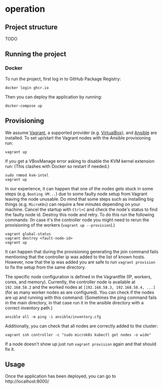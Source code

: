 # operation

## Project structure

TODO

## Running the project

### Docker
To run the project, first log in to GitHub Package Registry:

```
docker login ghcr.io
```

Then you can deploy the application by running:

```
docker-compose up
```

## Provisioning
We assume [Vagrant](https://www.vagrantup.com/), a supported provider (e.g. [VirtualBox](https://www.virtualbox.org/)), and [Ansible](https://www.ansible.com/) are installed.
To set up/start the Vagrant nodes with the Ansible provisioning run:
``` console
vagrant up
```
If you get a VBoxManage error asking to disable the KVM kernel extension run:
(This clashes with Docker so restart if needed.)
``` console
sudo rmmod kvm-intel
vagrant up
```

In our experience, it can happen that one of the nodes gets stuck in some steps (e.g. `Booting VM...`) due to some faulty node setup from Vagrant leaving the node unusable.
Do mind that some steps such as installing big things (e.g. `MicroK8s`) can require a few minutes depending on your machine.
Cancel the startup with `Ctrl+C` and check the node's status to find the faulty node id.
Destroy this node and retry.
To do this run the following commands:
(In case it's the controller node you might need to rerun the provisioning of the workers (`vagrant up --provision`).)
``` console
vagrant global-status
vagrant destroy <fault-node-id>
vagrant up
```

It can happen that during the provisioning generating the join command fails mentioning that the controller ip was added to the list of known hosts.
However, now that the ip was added you are safe to run `vagrant provision` to fix the setup from the same directory.

The specific node configuration is defined in the Vagrantfile (IP, workers, cores, and memory).
Currently, the controller node is available at `192.168.58.2` and the worked nodes at `[192.168.58.3, 192.168.58.4, ...]` (for as many worker nodes as are configured).
You can check if the nodes are up and running with this command:
(Sometimes the ping command fails in the main directory, in that case run it in the ansible directory with a correct inventory path.)
``` console
ansible all -m ping -i ansible/inventory.cfg
```
Additionally, you can check that all nodes are correctly added to the cluster:
``` console
vagrant ssh controller -c "sudo microk8s kubectl get nodes -o wide"
```
If a node doesn't show up just run `vagrant provision` again and that should fix it.

## Usage
Once the application has been deployed, you can go to http://localhost:8000/
